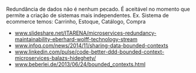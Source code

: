 Redundância de dados não é nenhum pecado. É aceitável no momento que permite a criação de sistemas mais independentes.
Ex. Sistema de ecommerce temos: Carrinho, Estoque, Catálogo, Compra

- www.slideshare.net/ITARENA/microservices-redundancy-maintainability-eberhard-wolff-technology-stream
- www.infoq.com/news/2014/11/sharing-data-bounded-contexts
- www.linkedin.com/pulse/code-better-ddd-bounded-context-microservices-balazs-hideghety/
- www.beberlei.de/2013/06/24/bounded_contexts.html
